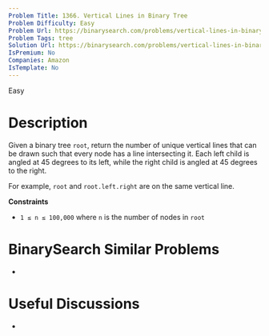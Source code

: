 ```yaml
---
Problem Title: 1366. Vertical Lines in Binary Tree
Problem Difficulty: Easy
Problem Url: https://binarysearch.com/problems/vertical-lines-in-binary-tree/
Problem Tags: tree
Solution Url: https://binarysearch.com/problems/vertical-lines-in-binary-tree/solutions/
IsPremium: No
Companies: Amazon
IsTemplate: No
---
```


<span style="color: ;">Easy</span>

# Description

Given a binary tree `root`, return the number of unique vertical lines that can be drawn such that every node has a line intersecting it. Each left child is angled at 45 degrees to its left, while the right child is angled at 45 degrees to the right.

For example, `root` and `root.left.right` are on the same vertical line.

**Constraints**
- `1 ≤ n ≤ 100,000` where `n` is the number of nodes in `root`

# BinarySearch Similar Problems

- []()

# Useful Discussions

- []()
